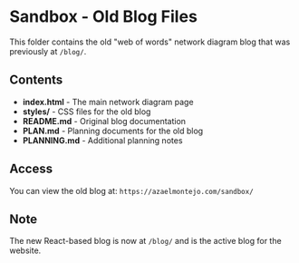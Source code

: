 # Sandbox - Old Blog Files

This folder contains the old "web of words" network diagram blog that was previously at `/blog/`.

## Contents

- **index.html** - The main network diagram page
- **styles/** - CSS files for the old blog
- **README.md** - Original blog documentation
- **PLAN.md** - Planning documents for the old blog
- **PLANNING.md** - Additional planning notes

## Access

You can view the old blog at: `https://azaelmontejo.com/sandbox/`

## Note

The new React-based blog is now at `/blog/` and is the active blog for the website. 